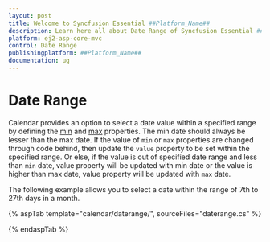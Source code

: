 ```yaml
---
layout: post
title: Welcome to Syncfusion Essential ##Platform_Name##
description: Learn here all about Date Range of Syncfusion Essential ##Platform_Name## widgets based on HTML5 and jQuery.
platform: ej2-asp-core-mvc
control: Date Range
publishingplatform: ##Platform_Name##
documentation: ug
---
```



# Date Range

Calendar provides an option to select a date value within a specified range by defining the [min](https://help.syncfusion.com/cr/aspnetcore-js2/Syncfusion.EJ2.Calendars.Calendar.html#Syncfusion_EJ2_Calendars_Calendar_Min)  and [max](https://help.syncfusion.com/cr/aspnetcore-js2/Syncfusion.EJ2.Calendars.Calendar.html#Syncfusion_EJ2_Calendars_Calendar_Max) properties. The min date should always be lesser than the max date. If the value of `min` or `max` properties are changed
through code behind, then update the `value` property to be set within the  specified range. Or else, if the value is out of specified date range and less than `min` date, value property will be updated with min date or the value is higher than max date, value property will be updated with `max` date.

The following example allows you to select a date within the range of 7th to 27th days in a month.

{% aspTab template="calendar/daterange/", sourceFiles="daterange.cs" %}

{% endaspTab %}